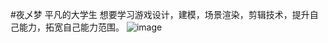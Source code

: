 #夜乄梦
平凡的大学生
想要学习游戏设计，建模，场景渲染，剪辑技术，提升自己能力，拓宽自己能力范围。
![image](https://github.com/YeMeng222/YeMeng_414join/assets/146514912/1197c44e-70f7-4eb3-b329-839c21e872aa)
